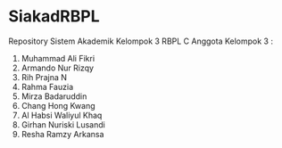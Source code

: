# SiakadRBPL
 Repository Sistem Akademik Kelompok 3 RBPL C
Anggota Kelompok 3 :
1. Muhammad Ali Fikri
2. Armando Nur Rizqy
3. Rih Prajna N
4. Rahma Fauzia
5. Mirza Badaruddin
6. Chang Hong Kwang
7. Al Habsi Waliyul Khaq
8. Girhan Nuriski Lusandi
9. Resha Ramzy Arkansa
